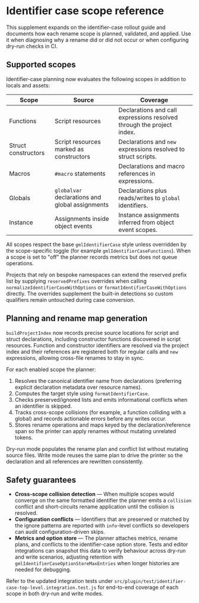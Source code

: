 # Identifier case scope reference

This supplement expands on the identifier-case rollout guide and documents how
each rename scope is planned, validated, and applied. Use it when diagnosing
why a rename did or did not occur or when configuring dry-run checks in CI.

## Supported scopes

Identifier-case planning now evaluates the following scopes in addition to
locals and assets:

| Scope | Source | Coverage |
| --- | --- | --- |
| Functions | Script resources | Declarations and call expressions resolved through the project index. |
| Struct constructors | Script resources marked as constructors | Declarations and `new` expressions resolved to struct scripts. |
| Macros | `#macro` statements | Declarations and macro references in expressions. |
| Globals | `globalvar` declarations and global assignments | Declarations plus reads/writes to `global` identifiers. |
| Instance | Assignments inside object events | Instance assignments inferred from object event scopes. |

All scopes respect the base `gmlIdentifierCase` style unless overridden by the
scope-specific toggle (for example `gmlIdentifierCaseFunctions`). When a scope is
set to "off" the planner records metrics but does not queue operations.

Projects that rely on bespoke namespaces can extend the reserved prefix list by
supplying `reservedPrefixes` overrides when calling
`normalizeIdentifierCaseWithOptions` or `formatIdentifierCaseWithOptions`
directly. The overrides supplement the built-in detections so custom qualifiers
remain untouched during case conversion.

## Planning and rename map generation

`buildProjectIndex` now records precise source locations for script and struct
declarations, including constructor functions discovered in script resources.
Function and constructor identifiers are resolved via the project index and
their references are registered both for regular calls and `new` expressions,
allowing cross-file renames to stay in sync.

For each enabled scope the planner:

1. Resolves the canonical identifier name from declarations (preferring explicit
   declaration metadata over resource names).
2. Computes the target style using `formatIdentifierCase`.
3. Checks preserved/ignored lists and emits informational conflicts when an
   identifier is skipped.
4. Tracks cross-scope collisions (for example, a function colliding with a
   global) and records actionable errors before any writes occur.
5. Stores rename operations and maps keyed by the declaration/reference span so
   the printer can apply renames without mutating unrelated tokens.

Dry-run mode populates the rename plan and conflict list without mutating source
files. Write mode reuses the same plan to drive the printer so the declaration
and all references are rewritten consistently.

## Safety guarantees

- **Cross-scope collision detection** — When multiple scopes would converge on
  the same formatted identifier the planner emits a `collision` conflict and
  short-circuits rename application until the collision is resolved.
- **Configuration conflicts** — Identifiers that are preserved or matched by the
  ignore patterns are reported with `info`-level conflicts so developers can
  audit configuration-driven skips.
- **Metrics and option store** — The planner attaches metrics, rename plans, and
  conflicts to the identifier-case option store. Tests and editor integrations
  can snapshot this data to verify behaviour across dry-run and write scenarios,
  adjusting retention with `gmlIdentifierCaseOptionStoreMaxEntries` when longer
  histories are needed for debugging.

Refer to the updated integration tests under
`src/plugin/test/identifier-case-top-level.integration.test.js` for end-to-end
coverage of each scope in both dry-run and write modes.
